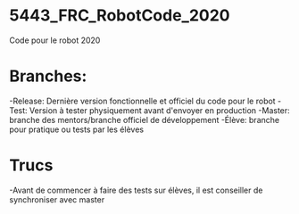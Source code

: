 # 5443_FRC_RobotCode_2020
Code pour le robot 2020

# Branches:

-Release: Dernière version fonctionnelle et officiel du code pour le robot
-Test: Version à tester physiquement avant d'envoyer en production
-Master: branche des mentors/branche officiel de développement
-Élève: branche pour pratique ou tests par les élèves

# Trucs

-Avant de commencer à faire des tests sur élèves, il est conseiller de synchroniser avec master
